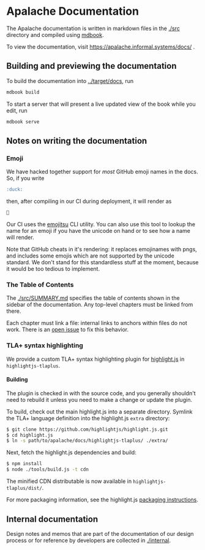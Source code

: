 # Apalache Documentation

The Apalache documentation is written in markdown files in the [./src](./src)
directory and compiled using [mdbook](https://github.com/rust-lang/mdBook).

To view the documentation, visit https://apalache.informal.systems/docs/ .

## Building and previewing the documentation

To build the documentation into [../target/docs](../target/docs), run

```sh
mdbook build
```

To start a server that will present a live updated view of the book while you
edit, run

```sh
mdbook serve
```

## Notes on writing the documentation

### Emoji

We have hacked together support for _most_ GitHub emoji names in the docs. So,
if you write

```markdown
:duck:
```

then, after compiling in our CI during deployment, it will render as

```markdown
🦆
```

Our CI uses the [emojitsu](https://github.com/shonfeder/emojitsu#emojitsu) CLI
utility. You can also use this tool to lookup the name for an emoji if you have
the unicode on hand or to see how a name will render.

Note that GitHub cheats in it's rendering: it replaces emojinames with pngs, and
includes some emojis which are not supported by the unicode standard. We don't
stand for this standardless stuff at the moment, because it would be too tedious
to implement.

### The Table of Contents

The [./src/SUMMARY.md](./src/SUMMARY.md) specifies the table of contents shown
in the sidebar of the documentation. Any top-level chapters must be linked from
there.

Each chapter must link a file: internal links to anchors within files do not
work. There is an [open issue](https://github.com/rust-lang/mdBook/issues/167)
to fix this behavior.

### TLA+ syntax highlighting

We provide a custom TLA+ syntax highlighting plugin for [highlight.js][] in `highlightjs-tlaplus`.

#### Building

The plugin is checked in with the source code, and you generally shouldn't need to rebuild it unless you need to make a change or update the plugin.

To build, check out the main highlight.js into a separate directory.
Symlink the TLA+ language definition into the highlight.js `extra` directory:

```sh
$ git clone https://github.com/highlightjs/highlight.js.git
$ cd highlight.js
$ ln -s path/to/apalache/docs/highlightjs-tlaplus/ ./extra/
```

Next, fetch the highlight.js dependencies and build:

```sh
$ npm install
$ node ./tools/build.js -t cdn
```

The minified CDN distributable is now available in `highlightjs-tlaplus/dist/`.

For more packaging information, see the highlight.js [packaging instructions][].

## Internal documentation

Design notes and memos that are part of the documentation of our design process
or for reference by developers are collected in [./internal](./internal).


[highlight.js]: https://highlightjs.org/
[packaging instructions]: https://github.com/highlightjs/highlight.js/blob/main/extra/3RD_PARTY_QUICK_START.md#packaging
